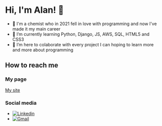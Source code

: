 # Hi, I'm Alan! 👋

- 👀 I'm a chemist who in 2021 fell in love with programming and now I've made it my main career
- 🌱 I’m currently learning Python, Django, JS, AWS, SQL, HTML5 and CSS3
- 💞️ I’m here to colaborate with every project I can hoping to learn more and more about programming

## How to reach me

### My page
  [My site](https://alanmf.com)
  
### Social media
- [![Linkedin](https://img.shields.io/badge/LinkedIn-0077B5?style=for-the-badge&logo=linkedin&logoColor=white)](https://www.linkedin.com/in/alan-martins-ferreira/)
- [![Gmail](https://img.shields.io/badge/Gmail-D14836?style=for-the-badge&logo=gmail&logoColor=white)](mailto:alanmf.pro@gmail.com)


<!---
VenPoisen/VenPoisen is a ✨ special ✨ repository because its `README.md` (this file) appears on your GitHub profile.
You can click the Preview link to take a look at your changes.
--->
